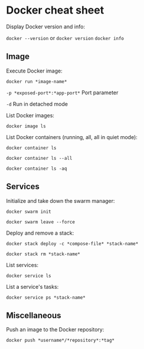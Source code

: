 Docker cheat sheet
==================

Display Docker version and info:

`docker --version` or `docker version`
`docker info`

Image
-----

Execute Docker image:

`docker run *image-name*`


`-p *exposed-port*:*app-port*` Port parameter

`-d` Run in detached mode


List Docker images:

`docker image ls`


List Docker containers (running, all, all in quiet mode):

`docker container ls`

`docker container ls --all`

`docker container ls -aq`

Services
--------

Initialize and take down the swarm manager:

`docker swarm init`

`docker swarm leave --force`


Deploy and remove a stack:

`docker stack deploy -c *compose-file* *stack-name*`

`docker stack rm *stack-name*`


List services:

`docker service ls`


List a service's tasks:

`docker service ps *stack-name*`

Miscellaneous
-------------

Push an image to the Docker repository:

`docker push *username*/*repository*:*tag*`